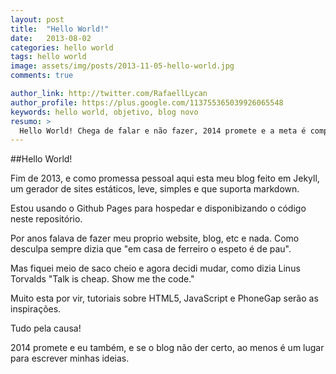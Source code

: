 ```yaml
---
layout: post
title:  "Hello World!"
date:   2013-08-02
categories: hello world
tags: hello world
image: assets/img/posts/2013-11-05-hello-world.jpg
comments: true

author_link: http://twitter.com/RafaellLycan
author_profile: https://plus.google.com/113755365039926065548
keywords: hello world, objetivo, blog novo
resumo: >
  Hello World! Chega de falar e não fazer, 2014 promete e a meta é compartilhar conhecimento com todos.
---
```

##Hello World!

Fim de 2013, e como promessa pessoal aqui esta meu blog feito em Jekyll, um gerador de sites estáticos, leve, simples e que suporta markdown.

Estou usando o Github Pages para hospedar e disponibizando o código neste repositório.

Por anos falava de fazer meu proprio website, blog, etc e nada. Como desculpa sempre dizia que "em casa de ferreiro o espeto é de pau".

Mas fiquei meio de saco cheio e agora decidi mudar, como dizia Linus Torvalds "Talk is cheap. Show me the code."

Muito esta por vir, tutoriais sobre HTML5, JavaScript e PhoneGap serão as inspirações.

Tudo pela causa!

2014 promete e eu também, e se o blog não der certo, ao menos é um lugar para escrever minhas ideias.